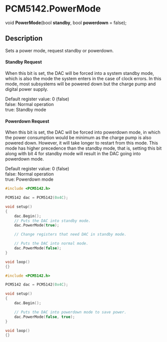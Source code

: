 # PCM5142.PowerMode

void **PowerMode**(bool **standby**, bool **powerdown** = false);

## Description

Sets a power mode, request standby or powerdown.

#### Standby Request
When this bit is set, the DAC will be forced into a system standby mode, which is also the mode the system enters in the case of clock errors. In this mode, most subsystems will be powered down but the charge pump and digital power supply.

Default register value: 0 (false)<br>
false: Normal operation<br>
true: Standby mode

#### Powerdown Request
When this bit is set, the DAC will be forced into powerdown mode, in which the power consumption would be minimum as the charge pump is also powered down. However, it will take longer to restart from this mode. This mode has higher precedence than the standby mode, that is, setting this bit along with bit 4 for standby mode will result in the DAC going into powerdown mode.

Default register value: 0 (false)<br>
false: Normal operation<br>
true: Powerdown mode


```c++
#include <PCM5142.h>

PCM5142 dac = PCM5142(0x4C);

void setup()
{
	dac.Begin();
	// Puts the DAC into standby mode.
	dac.PowerMode(true);

	// Change registers that need DAC in standby mode.

	// Puts the DAC into normal mode.
	dac.PowerMode(false);
}

void loop()
{}
```

```c++
#include <PCM5142.h>

PCM5142 dac = PCM5142(0x4C);

void setup()
{
	dac.Begin();

	// Puts the DAC into powerdown mode to save power.
	dac.PowerMode(false, true);
}

void loop()
{}
```